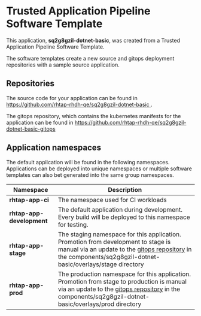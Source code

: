 # Trusted Application Pipeline Software Template

This application, **sq2g8gzil-dotnet-basic**, was created from a Trusted Application Pipeline Software Template.

The software templates create a new source and gitops deployment repositories with a sample source application. 

## Repositories

The source code for your application can be found in [https://github.com/rhtap-rhdh-qe/sq2g8gzil-dotnet-basic ](https://github.com/rhtap-rhdh-qe/sq2g8gzil-dotnet-basic ).
 
The gitops repository, which contains the kubernetes manifests for the application can be found in 
[https://github.com/rhtap-rhdh-qe/sq2g8gzil-dotnet-basic-gitops ](https://github.com/rhtap-rhdh-qe/sq2g8gzil-dotnet-basic-gitops ) 

## Application namespaces 

The default application will be found in the following namespaces. Applications can be deployed into unique namespaces or multiple software templates can also bet generated into the same group namespaces.  

|  Namespace   |  Description   |  
| -------- | -------- |
| **rhtap-app-ci** | The namespace used for CI workloads |
| **rhtap-app-development** | The default application during development. Every build will be deployed to this namespace for testing. |
| **rhtap-app-stage** | The staging namespace for this application. Promotion from development to stage is manual via an update to the [gitops repository](https://github.com/rhtap-rhdh-qe/sq2g8gzil-dotnet-basic-gitops ) in the components/sq2g8gzil-dotnet-basic/overlays/stage directory |
| **rhtap-app-prod** | The production namespace for this application. Promotion from stage to production is manual via an update to the [gitops repository](https://github.com/rhtap-rhdh-qe/sq2g8gzil-dotnet-basic-gitops ) in the components/sq2g8gzil-dotnet-basic/overlays/prod directory |